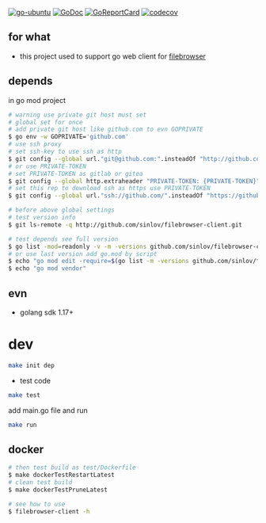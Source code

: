 [![go-ubuntu](https://github.com/sinlov/filebrowser-client/workflows/go-ubuntu/badge.svg?branch=main)](https://github.com/sinlov/filebrowser-client/actions)
[![GoDoc](https://godoc.org/github.com/sinlov/filebrowser-client?status.png)](https://godoc.org/github.com/sinlov/filebrowser-client/)
[![GoReportCard](https://goreportcard.com/badge/github.com/sinlov/filebrowser-client)](https://goreportcard.com/report/github.com/sinlov/filebrowser-client)
[![codecov](https://codecov.io/gh/sinlov/filebrowser-client/branch/main/graph/badge.svg)](https://codecov.io/gh/sinlov/filebrowser-client)

## for what

- this project used to support go web client for [filebrowser](https://github.com/filebrowser/filebrowser)

## depends

in go mod project

```bash
# warning use private git host must set
# global set for once
# add private git host like github.com to evn GOPRIVATE
$ go env -w GOPRIVATE='github.com'
# use ssh proxy
# set ssh-key to use ssh as http
$ git config --global url."git@github.com:".insteadOf "http://github.com/"
# or use PRIVATE-TOKEN
# set PRIVATE-TOKEN as gitlab or gitea
$ git config --global http.extraheader "PRIVATE-TOKEN: {PRIVATE-TOKEN}"
# set this rep to download ssh as https use PRIVATE-TOKEN
$ git config --global url."ssh://github.com/".insteadOf "https://github.com/"

# before above global settings
# test version info
$ git ls-remote -q http://github.com/sinlov/filebrowser-client.git

# test depends see full version
$ go list -mod=readonly -v -m -versions github.com/sinlov/filebrowser-client
# or use last version add go.mod by script
$ echo "go mod edit -require=$(go list -m -versions github.com/sinlov/filebrowser-client | awk '{print $1 "@" $NF}')"
$ echo "go mod vendor"
```

## evn

- golang sdk 1.17+

# dev

```bash
make init dep
```

- test code

```bash
make test
```

add main.go file and run

```bash
make run
```

## docker

```bash
# then test build as test/Dockerfile
$ make dockerTestRestartLatest
# clean test build
$ make dockerTestPruneLatest

# see how to use
$ filebrowser-client -h
```
